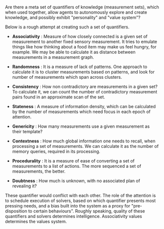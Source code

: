 Are there a meta set of quantifiers of knowledge (measurement sets), which when used together, allow agents to
autonomously explore and create knowledge, and possibly exhibit "personality" and "value system"?

Below is a rough attempt at creating such a set of quantifiers.

* **Associativity** :
Measure of how closely connected is a given set of measurement to another fixed sensory measurement. It tries to emulate
things like how thinking about a food item may make us feel hungry, for example. We may be able to calculate it as
distance between measurements in a measurement graph.

* **Randomness** :
It is a measure of lack of patterns. One approach to calculate it is to cluster measurements based on patterns, and look
for number of measurements which span across clusters.

* **Consistency** :
How non contradictory are measurements in a given set? To calculate it, we can count the number of contradictory
measurement pairs found in an approximate scan of the set.

* **Stateness** :
A measure of information density, which can be calculated by the number of measurements which need focus in each epoch
of attention.

* **Genericity** :
How many measurements use a given measurement as their template?

* **Contextness** :
How much global information one needs to recall, when processing a set of measurements. We can calculate it as the
number of memory queries, required in its processing.

* **Procedurality** :
It is a measure of ease of converting a set of measurements to a list of actions. The more sequenced a set of
measurements, the better.

* **Doubtness** :
How much is unknown, with no associated plan of revealing it?

These quantifier would conflict with each other. The role of the attention is to schedule execution of solvers, based on
which quantifier presents most pressing needs, and a bias built into the system as a proxy for "pre-disposition to
certain behaviours". Roughly speaking, quality of these quantifiers and solvers determines intelligence. Associativity
values determines the values system.
